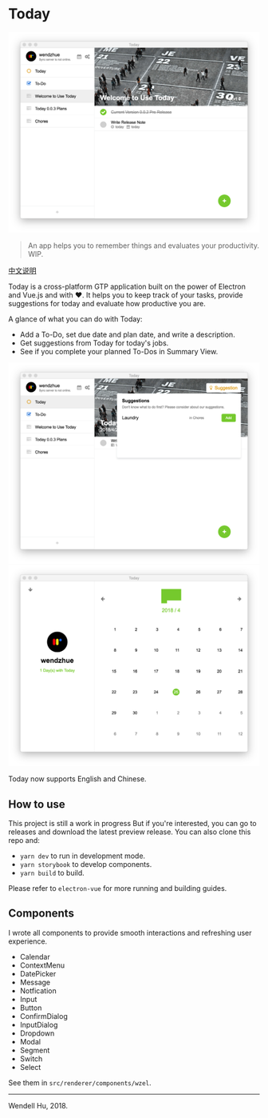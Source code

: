 # Today

![](./showcase/welcome-en.png)

> An app helps you to remember things and evaluates your productivity. WIP.

[中文说明](./README-CN.md)

Today is a cross-platform GTP application built on the power of Electron and Vue.js and with :heart:. It helps you to keep track of your tasks, provide suggestions for today and evaluate how productive you are.

A glance of what you can do with Today:

* Add a To-Do, set due date and plan date, and write a description.
* Get suggestions from Today for today's jobs.
* See if you complete your planned To-Dos in Summary View.

![](./showcase/suggestions-en.png)
![](./showcase/summary-en.png)

Today now supports English and Chinese.

## How to use

This project is still a work in progress But if you're interested, you can go to releases and download the latest preview release. You can also clone this repo and:

* `yarn dev` to run in development mode.
* `yarn storybook` to develop components.
* `yarn build` to build.

Please refer to `electron-vue` for more running and building guides.

## Components

I wrote all components to provide smooth interactions and refreshing user experience.

* Calendar
* ContextMenu
* DatePicker
* Message
* Notfication
* Input
* Button
* ConfirmDialog
* InputDialog
* Dropdown
* Modal
* Segment
* Switch
* Select

See them in `src/renderer/components/wzel`.

---

Wendell Hu, 2018.
